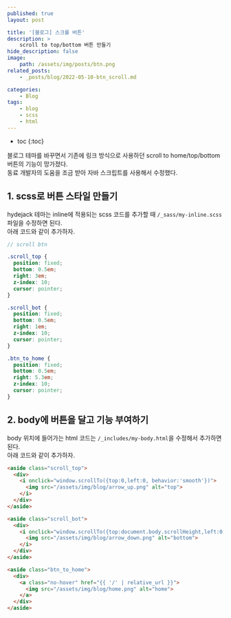 ```yaml
---
published: true
layout: post

title: '[블로그] 스크롤 버튼'
description: >
    scroll to top/bottom 버튼 만들기
hide_description: false
image:
    path: /assets/img/posts/btn.png
related_posts:
    - _posts/blog/2022-05-10-btn_scroll.md

categories:
    - Blog
tags:
    - blog
    - scss
    - html
---
```

* toc
{:toc}

블로그 테마를 바꾸면서 기존에 링크 방식으로 사용하던 scroll to home/top/bottom 버튼의 기능이 망가졌다.  
동료 개발자의 도움을 조금 받아 자바 스크립트를 사용해서 수정했다.

## 1. scss로 버튼 스타일 만들기

hydejack 테마는 inline에 적용되는 scss 코드를 추가할 때 `/_sass/my-inline.scss` 파일을 수정하면 된다.  
아래 코드와 같이 추가하자.

```scss
// scroll btn

.scroll_top {
  position: fixed;
  bottom: 0.5em;
  right: 3em;
  z-index: 10;
  cursor: pointer;
}

.scroll_bot {
  position: fixed;
  bottom: 0.5em;
  right: 1em;
  z-index: 10;
  cursor: pointer;
}

.btn_to_home {
  position: fixed;
  bottom: 0.5em;
  right: 5.3em;
  z-index: 10;
  cursor: pointer;
}
```

## 2. body에 버튼을 달고 기능 부여하기

body 위치에 들어가는 html 코드는 `/_includes/my-body.html`을 수정해서 추가하면 된다.  
아래 코드와 같이 추가하자.

```html
<aside class="scroll_top">
  <div>
    <i onclick="window.scrollTo({top:0,left:0, behavior:'smooth'})">
      <img src="/assets/img/blog/arrow_up.png" alt="top">
    </i>
  </div>
</aside>

<aside class="scroll_bot">
  <div>
    <i onclick="window.scrollTo({top:document.body.scrollHeight,left:0, behavior:'smooth'})">
      <img src="/assets/img/blog/arrow_down.png" alt="bottom">
    </i>
  </div>
</aside>

<aside class="btn_to_home">
  <div>
    <a class="no-hover" href="{{ '/' | relative_url }}">
      <img src="/assets/img/blog/home.png" alt="home">
    </a>
  </div>
</aside>
```